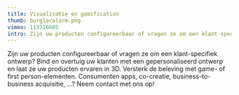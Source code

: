```yaml
---
title: Visualisatie en gamification
thumb: burglaralarm.png
vimeo: 113716605
intro: Zijn uw producten configureerbaar of vragen ze om een klant-specifiek ontwerp? Overtuig uw klanten met een gepersonaliseerd ontwerp en laat ze het ervaren in 3D. 
---
```


Zijn uw producten configureerbaar of vragen ze om een klant-specifiek ontwerp? Bind en overtuig uw klanten met een gepersonaliseerd ontwerp en laat ze uw producten ervaren in 3D. Versterk de beleving met game- of first person-elementen. Consumenten apps, co-creatie, business-to-business acquisitie, ...? Neem contact met ons op!